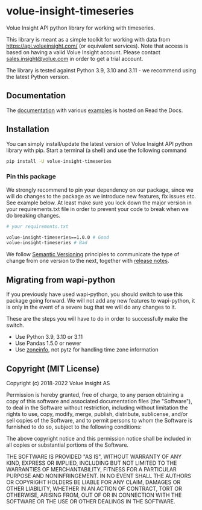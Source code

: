 # volue-insight-timeseries
Volue Insight API python library for working with timeseries.

This library is meant as a simple toolkit for working with data from
https://api.volueinsight.com/ (or equivalent services). Note that access
is based on having a valid Volue Insight account. Please contact
sales.insight@volue.com in order to get a trial account.

The library is tested against Python 3.9, 3.10 and 3.11 - we recommend using 
the latest Python version.


## Documentation

The 
[documentation](https://wattsight-volue-insight-timeseries.readthedocs-hosted.com/en/master/) 
with various 
[examples](https://wattsight-volue-insight-timeseries.readthedocs-hosted.com/en/master/examples.html)
is hosted on Read the Docs.

## Installation

You can simply install/update the latest version of Volue Insight API python
library with pip.
Start a terminal (a shell) and use the following command

```bash
pip install -U volue-insight-timeseries
```

### Pin this package
We strongly recommend to pin your dependency on our package, since we will do
changes to the package as we introduce new features, fix issues etc. See example
below. At least make sure you lock down the major version in your
requirements.txt file in order to prevent your code to break when we do
breaking changes.

```bash
# your requirements.txt

volue-insight-timeseries==1.0.0 # Good
volue-insight-timeseries # Bad
```

We follow [Semantic Versioning](https://semver.org/spec/v2.0.0-rc.2.html)
principles to communicate the type of change from one version to the next,
together with [release notes](https://github.com/volueinsight/volue-insight-timeseries/releases).

## Migrating from wapi-python
If you previously have used wapi-python, you should switch to use this package
going forward. We will not add any new features to wapi-python, it is only in 
the event of a severe bug that we will do any changes to it.

These are the steps you will have to do in order to successfully
make the switch. 

* Use Python 3.9, 3.10 or 3.11
* Use Pandas 1.5.0 or newer
* Use [zoneinfo](https://docs.python.org/3/library/zoneinfo.html), not pytz for handling time zone information


## Copyright (MIT License)

Copyright (c) 2018-2022 Volue Insight AS

Permission is hereby granted, free of charge, to any person obtaining a copy
of this software and associated documentation files (the "Software"), to deal
in the Software without restriction, including without limitation the rights
to use, copy, modify, merge, publish, distribute, sublicense, and/or sell
copies of the Software, and to permit persons to whom the Software is
furnished to do so, subject to the following conditions:

The above copyright notice and this permission notice shall be included in all
copies or substantial portions of the Software.

THE SOFTWARE IS PROVIDED "AS IS", WITHOUT WARRANTY OF ANY KIND, EXPRESS OR
IMPLIED, INCLUDING BUT NOT LIMITED TO THE WARRANTIES OF MERCHANTABILITY,
FITNESS FOR A PARTICULAR PURPOSE AND NONINFRINGEMENT. IN NO EVENT SHALL THE
AUTHORS OR COPYRIGHT HOLDERS BE LIABLE FOR ANY CLAIM, DAMAGES OR OTHER
LIABILITY, WHETHER IN AN ACTION OF CONTRACT, TORT OR OTHERWISE, ARISING FROM,
OUT OF OR IN CONNECTION WITH THE SOFTWARE OR THE USE OR OTHER DEALINGS IN THE
SOFTWARE.
